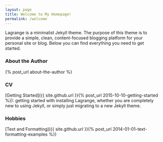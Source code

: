 ```yaml
---
layout: page
title: Welcome to My Homepage!
permalink: /welcome
---
```


Lagrange is a minimalist Jekyll theme. The purpose of this theme is to provide a simple, clean, content-focused blogging platform for your personal site or blog. Below you can find everything you need to get started.

### About the Author
{% post_url about-the-author %}

### CV

[Getting Started]({{ site.github.url }}{% post_url 2015-10-10-getting-started %}): getting started with installing Lagrange, whether you are completely new to using Jekyll, or simply just migrating to a new Jekyll theme.

### Hobbies

[Text and Formatting]({{ site.github.url }}{% post_url 2014-01-01-text-formatting-examples %})


